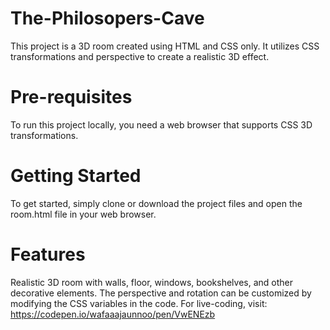 # The-Philosopers-Cave
This project is a 3D room created using HTML and CSS only. It utilizes CSS transformations and perspective to create a realistic 3D effect.

# Pre-requisites
To run this project locally, you need a web browser that supports CSS 3D transformations.

# Getting Started
To get started, simply clone or download the project files and open the room.html file in your web browser. 

# Features
Realistic 3D room with walls, floor, windows, bookshelves, and other decorative elements.  The perspective and rotation can be customized by modifying the CSS variables in the code.  For live-coding, visit: https://codepen.io/wafaaajaunnoo/pen/VwENEzb
